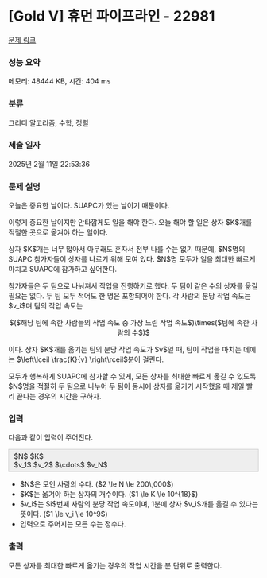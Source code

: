 # [Gold V] 휴먼 파이프라인 - 22981 

[문제 링크](https://www.acmicpc.net/problem/22981) 

### 성능 요약

메모리: 48444 KB, 시간: 404 ms

### 분류

그리디 알고리즘, 수학, 정렬

### 제출 일자

2025년 2월 11일 22:53:36

### 문제 설명

<p>오늘은 중요한 날이다. SUAPC가 있는 날이기 때문이다.</p>

<p>이렇게 중요한 날이지만 안타깝게도 일을 해야 한다. 오늘 해야 할 일은 상자 $K$개를 적절한 곳으로 옮겨야 하는 일이다.</p>

<p>상자 $K$개는 너무 많아서 아무래도 혼자서 전부 나를 수는 없기 때문에, $N$명의 SUAPC 참가자들이 상자를 나르기 위해 모여 있다. $N$명 모두가 일을 최대한 빠르게 마치고 SUAPC에 참가하고 싶어한다.</p>

<p>참가자들은 두 팀으로 나눠져서 작업을 진행하기로 했다. 두 팀이 같은 수의 상자를 옮길 필요는 없다. 두 팀 모두 적어도 한 명은 포함되어야 한다. 각 사람의 분당 작업 속도는 $v_i$며 팀의 작업 속도는</p>

<p style="text-align: center;">$($해당 팀에 속한 사람들의 작업 속도 중 가장 느린 작업 속도$)\times($팀에 속한 사람의 수$)$</p>

<p>이다. 상자 $K$개를 옮기는 팀의 분당 작업 속도가 $v$일 때, 팀이 작업을 마치는 데에는 $\left\lceil \frac{K}{v} \right\rceil$분이 걸린다.</p>

<p>모두가 행복하게 SUAPC에 참가할 수 있게, 모든 상자를 최대한 빠르게 옮길 수 있도록 $N$명을 적절히 두 팀으로 나누어 두 팀이 동시에 상자를 옮기기 시작했을 때 제일 빨리 끝나는 경우의 시간을 구하자.</p>

### 입력 

 <p>다음과 같이 입력이 주어진다.</p>

<div style="background: rgb(238, 238, 238); border: 1px solid rgb(204, 204, 204); padding: 5px 10px;">$N$  $K$<br>
$v_1$ $v_2$ $\cdots$ $v_N$</div>

<ul>
	<li>$N$은 모인 사람의 수다. ($2 \le N \le 200\,000$)</li>
	<li>$K$는 옮겨야 하는 상자의 개수이다. ($1 \le K \le 10^{18}$)</li>
	<li>$v_i$는 $i$번째 사람의 분당 작업 속도이며, 1분에 상자 $v_i$개를 옮길 수 있다는 뜻이다. ($1 \le v_i \le 10^9$)</li>
	<li>입력으로 주어지는 모든 수는 정수다.</li>
</ul>

### 출력 

 <p>모든 상자를 최대한 빠르게 옮기는 경우의 작업 시간을 분 단위로 출력한다.</p>

